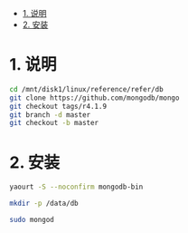 <!-- TOC -->

- [1. 说明](#1-说明)
- [2. 安装](#2-安装)

<!-- /TOC -->


# 1. 说明

```bash
cd /mnt/disk1/linux/reference/refer/db
git clone https://github.com/mongodb/mongo
git checkout tags/r4.1.9
git branch -d master
git checkout -b master

```


# 2. 安装

```bash
yaourt -S --noconfirm mongodb-bin

mkdir -p /data/db

sudo mongod
```
